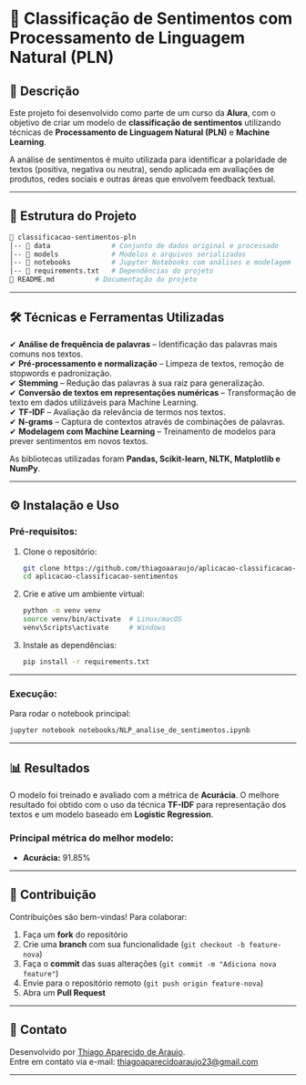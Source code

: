 # 📝 Classificação de Sentimentos com Processamento de Linguagem Natural (PLN)

## 📄 Descrição

Este projeto foi desenvolvido como parte de um curso da **Alura**, com o objetivo de criar um modelo de **classificação de sentimentos** utilizando técnicas de **Processamento de Linguagem Natural (PLN)** e **Machine Learning**.  

A análise de sentimentos é muito utilizada para identificar a polaridade de textos (positiva, negativa ou neutra), sendo aplicada em avaliações de produtos, redes sociais e outras áreas que envolvem feedback textual.

---

## 📂 Estrutura do Projeto

```bash
📂 classificacao-sentimentos-pln
│-- 📂 data               # Conjunto de dados original e processado
│-- 📂 models             # Modelos e arquivos serializados
│-- 📂 notebooks          # Jupyter Notebooks com análises e modelagem
│-- 📄 requirements.txt   # Dependências do projeto
📄 README.md          # Documentação do projeto
```

---

## 🛠 Técnicas e Ferramentas Utilizadas

✔ **Análise de frequência de palavras** – Identificação das palavras mais comuns nos textos.  
✔ **Pré-processamento e normalização** – Limpeza de textos, remoção de stopwords e padronização.  
✔ **Stemming** – Redução das palavras à sua raiz para generalização.  
✔ **Conversão de textos em representações numéricas** – Transformação de texto em dados utilizáveis para Machine Learning.  
✔ **TF-IDF** – Avaliação da relevância de termos nos textos.  
✔ **N-grams** – Captura de contextos através de combinações de palavras.  
✔ **Modelagem com Machine Learning** – Treinamento de modelos para prever sentimentos em novos textos.  

As bibliotecas utilizadas foram **Pandas, Scikit-learn, NLTK, Matplotlib e NumPy**.

---

## ⚙️ Instalação e Uso

### **Pré-requisitos:**

1. Clone o repositório:  
   ```bash
   git clone https://github.com/thiagoaaraujo/aplicacao-classificacao-sentimentos.git
   cd aplicacao-classificacao-sentimentos
   ```
2. Crie e ative um ambiente virtual:  
   ```bash
   python -m venv venv
   source venv/bin/activate  # Linux/macOS
   venv\Scripts\activate     # Windows
   ```
3. Instale as dependências:  
   ```bash
   pip install -r requirements.txt
   ```

---

### **Execução:**

Para rodar o notebook principal:  
```bash
jupyter notebook notebooks/NLP_analise_de_sentimentos.ipynb
```

---


## 📊 Resultados

O modelo foi treinado e avaliado com a métrica de **Acurácia**. O melhore resultado foi obtido com o uso da técnica **TF-IDF** para representação dos textos e um modelo baseado em **Logistic Regression**.

### **Principal métrica do melhor modelo:**  
- **Acurácia:** 91.85% 

---

## 🤝 Contribuição

Contribuições são bem-vindas! Para colaborar:

1. Faça um **fork** do repositório  
2. Crie uma **branch** com sua funcionalidade (`git checkout -b feature-nova`)  
3. Faça o **commit** das suas alterações (`git commit -m "Adiciona nova feature"`)  
4. Envie para o repositório remoto (`git push origin feature-nova`)  
5. Abra um **Pull Request**  

---

## 📧 Contato

Desenvolvido por [Thiago Aparecido de Araujo](https://www.linkedin.com/in/thiago-aparecido-de-araujo-1931341b4).  
Entre em contato via e-mail: thiagoaparecidoaraujo23@gmail.com  

---
